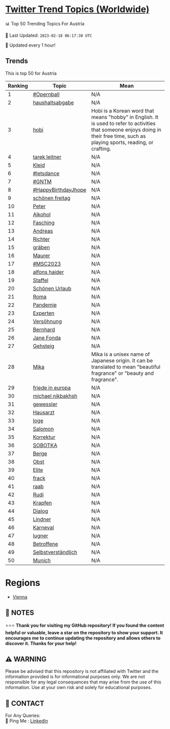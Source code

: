[Twitter Trend Topics (Worldwide)](https://github.com/ErcinDedeoglu/Twitter-Trend-Topics)
==========


📊 Top 50 Trending Topics For Austria

📆 Last Updated: `2023-02-18 06:17:30 UTC`

🔧 Updated every 1 hour!


## Trends

This is top 50 for Austria

| Ranking | Topic | Mean |
| ------- | ------------ | ------------ |
| 1 | [#Opernball](http://twitter.com/search?q=%23Opernball) | N/A |
| 2 | [haushaltsabgabe](http://twitter.com/search?q=haushaltsabgabe) | N/A |
| 3 | [hobi](http://twitter.com/search?q=hobi) | Hobi is a Korean word that means "hobby" in English. It is used to refer to activities that someone enjoys doing in their free time, such as playing sports, reading, or crafting. |
| 4 | [tarek leitner](http://twitter.com/search?q=tarek+leitner) | N/A |
| 5 | [Kleid](http://twitter.com/search?q=Kleid) | N/A |
| 6 | [#letsdance](http://twitter.com/search?q=%23letsdance) | N/A |
| 7 | [#GNTM](http://twitter.com/search?q=%23GNTM) | N/A |
| 8 | [#HappyBirthdayJhope](http://twitter.com/search?q=%23HappyBirthdayJhope) | N/A |
| 9 | [schönen freitag](http://twitter.com/search?q=sch%c3%b6nen+freitag) | N/A |
| 10 | [Peter](http://twitter.com/search?q=Peter) | N/A |
| 11 | [Alkohol](http://twitter.com/search?q=Alkohol) | N/A |
| 12 | [Fasching](http://twitter.com/search?q=Fasching) | N/A |
| 13 | [Andreas](http://twitter.com/search?q=Andreas) | N/A |
| 14 | [Richter](http://twitter.com/search?q=Richter) | N/A |
| 15 | [gräben](http://twitter.com/search?q=gr%c3%a4ben) | N/A |
| 16 | [Maurer](http://twitter.com/search?q=Maurer) | N/A |
| 17 | [#MSC2023](http://twitter.com/search?q=%23MSC2023) | N/A |
| 18 | [alfons haider](http://twitter.com/search?q=alfons+haider) | N/A |
| 19 | [Staffel](http://twitter.com/search?q=Staffel) | N/A |
| 20 | [Schönen Urlaub](http://twitter.com/search?q=Sch%c3%b6nen+Urlaub) | N/A |
| 21 | [Roma](http://twitter.com/search?q=Roma) | N/A |
| 22 | [Pandemie](http://twitter.com/search?q=Pandemie) | N/A |
| 23 | [Experten](http://twitter.com/search?q=Experten) | N/A |
| 24 | [Versöhnung](http://twitter.com/search?q=Vers%c3%b6hnung) | N/A |
| 25 | [Bernhard](http://twitter.com/search?q=Bernhard) | N/A |
| 26 | [Jane Fonda](http://twitter.com/search?q=Jane+Fonda) | N/A |
| 27 | [Gehsteig](http://twitter.com/search?q=Gehsteig) | N/A |
| 28 | [Mika](http://twitter.com/search?q=Mika) | Mika is a unisex name of Japanese origin. It can be translated to mean "beautiful fragrance" or "beauty and fragrance". |
| 29 | [friede in europa](http://twitter.com/search?q=friede+in+europa) | N/A |
| 30 | [michael nikbakhsh](http://twitter.com/search?q=michael+nikbakhsh) | N/A |
| 31 | [gewessler](http://twitter.com/search?q=gewessler) | N/A |
| 32 | [Hausarzt](http://twitter.com/search?q=Hausarzt) | N/A |
| 33 | [loge](http://twitter.com/search?q=loge) | N/A |
| 34 | [Salomon](http://twitter.com/search?q=Salomon) | N/A |
| 35 | [Korrektur](http://twitter.com/search?q=Korrektur) | N/A |
| 36 | [SOBOTKA](http://twitter.com/search?q=SOBOTKA) | N/A |
| 37 | [Berge](http://twitter.com/search?q=Berge) | N/A |
| 38 | [Obst](http://twitter.com/search?q=Obst) | N/A |
| 39 | [Elite](http://twitter.com/search?q=Elite) | N/A |
| 40 | [frack](http://twitter.com/search?q=frack) | N/A |
| 41 | [raab](http://twitter.com/search?q=raab) | N/A |
| 42 | [Rudi](http://twitter.com/search?q=Rudi) | N/A |
| 43 | [Krapfen](http://twitter.com/search?q=Krapfen) | N/A |
| 44 | [Dialog](http://twitter.com/search?q=Dialog) | N/A |
| 45 | [Lindner](http://twitter.com/search?q=Lindner) | N/A |
| 46 | [Karneval](http://twitter.com/search?q=Karneval) | N/A |
| 47 | [lugner](http://twitter.com/search?q=lugner) | N/A |
| 48 | [Betroffene](http://twitter.com/search?q=Betroffene) | N/A |
| 49 | [Selbstverständlich](http://twitter.com/search?q=Selbstverst%c3%a4ndlich) | N/A |
| 50 | [Munich](http://twitter.com/search?q=Munich) | N/A |



# Regions

* [Vienna](</Austria/Vienna.md>)



## 📝 NOTES

⭐⭐⭐ **Thank you for visiting my GitHub repository! If you found the content helpful or valuable, leave a star on the repository to show your support. It encourages me to continue updating the repository and allows others to discover it. Thanks for your help!**


## ⚠️ WARNING

Please be advised that this repository is not affiliated with Twitter and the information provided is for informational purposes only. We are not responsible for any legal consequences that may arise from the use of this information. Use at your own risk and solely for educational purposes.


## 📨 CONTACT

 For Any Queries:  
            🏓 Ping Me : [LinkedIn](https://www.linkedin.com/in/ercindedeoglu/)
